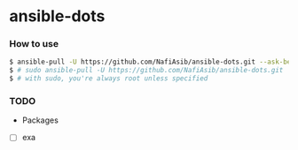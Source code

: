 # ansible-dots

### How to use

```bash
$ ansible-pull -U https://github.com/NafiAsib/ansible-dots.git --ask-become-pass
$ # sudo ansible-pull -U https://github.com/NafiAsib/ansible-dots.git
$ # with sudo, you're always root unless specified
```

### TODO
* Packages
- [ ] exa
